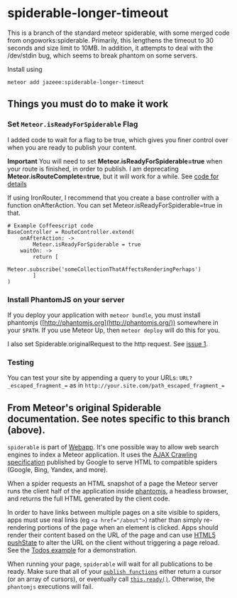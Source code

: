 # spiderable-longer-timeout

This is a branch of the standard meteor spiderable, with some merged code from
ongoworks:spiderable. Primarily, this lengthens the timeout to 30 seconds and
size limit to 10MB. In addition, it attempts to deal with the /dev/stdin bug, which
seems to break phantom on some servers.

Install using

    meteor add jazeee:spiderable-longer-timeout

## Things you must do to make it work
### Set `Meteor.isReadyForSpiderable` Flag

I added code to wait for a flag to be true, which gives you finer control over when you are ready to publish your content.

**Important**
You will need to set **Meteor.isReadyForSpiderable=true** when your route is finished, in order to publish.
I am deprecating **Meteor.isRouteComplete=true**, but it will work for a while.
See [code for details](https://github.com/jazeee/jazeee-meteor-spiderable/blob/master/phantom_script.js)

If using IronRouter, I recommend that you create a base controller with a function onAfterAction. You can set Meteor.isReadyForSpiderable=true in that.

	# Example Coffeescript code
	BaseController = RouteController.extend(
		onAfterAction: ->
			Meteor.isReadyForSpiderable = true
		waitOn: ->
			return [
				Meteor.subscribe('someCollectionThatAffectsRenderingPerhaps')
			]
	)


### Install PhantomJS on your server

If you deploy your application with `meteor bundle`, you must install
phantomjs ([http://phantomjs.org](http://phantomjs.org/)) somewhere in your
`$PATH`. If you use Meteor Up, then `meteor deploy` will do this for you.

I also set Spiderable.originalRequest to the http request. See [issue 1](https://github.com/jazeee/jazeee-meteor-spiderable/issues/1).

### Testing

You can test your site by appending a query to your URLs: `URL?_escaped_fragment_=` as in `http://your.site.com/path_escaped_fragment_=`


## From Meteor's original Spiderable documentation. See notes specific to this branch (above).

`spiderable` is part of [Webapp](https://www.meteor.com/webapp). It's
one possible way to allow web search engines to index a Meteor
application. It uses the [AJAX Crawling
specification](https://developers.google.com/webmasters/ajax-crawling/)
published by Google to serve HTML to compatible spiders (Google, Bing,
Yandex, and more).

When a spider requests an HTML snapshot of a page the Meteor server runs the
client half of the application inside [phantomjs](http://phantomjs.org/), a
headless browser, and returns the full HTML generated by the client code.

In order to have links between multiple pages on a site visible to spiders, apps
must use real links (eg `<a href="/about">`) rather than simply re-rendering
portions of the page when an element is clicked. Apps should render their
content based on the URL of the page and can use [HTML5
pushState](https://developer.mozilla.org/en-US/docs/DOM/Manipulating_the_browser_history)
to alter the URL on the client without triggering a page reload. See the [Todos
example](http://meteor.com/examples/todos) for a demonstration.

When running your page, `spiderable` will wait for all publications
to be ready. Make sure that all of your [`publish functions`](#meteor_publish)
either return a cursor (or an array of cursors), or eventually call
[`this.ready()`](#publish_ready). Otherwise, the `phantomjs` executions
will fail.

